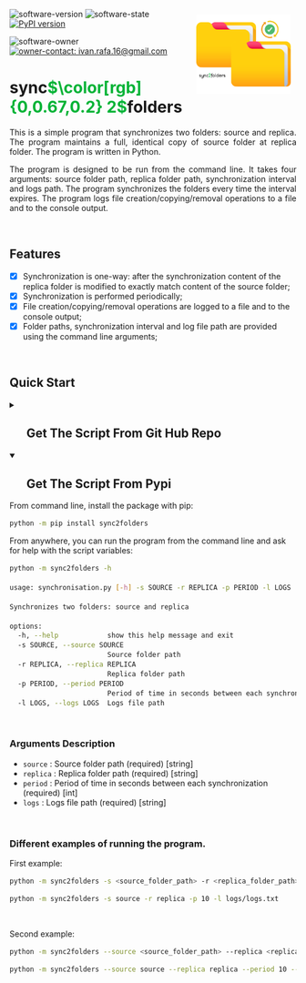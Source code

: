 <a src='https://www.rplumber.io/'><img src='logo.png' align="right" height="138.5" style="margin:10px;" /></a>

![software-version](https://custom-icon-badges.demolab.com/badge/Version-v1.0.1-gray.svg?labelColor=informational&logo=stack) 
![software-state](https://custom-icon-badges.demolab.com/badge/Status%20-Under%20Development-gray.svg?labelColor=informational&logo=gear) 
[![PyPI version](https://badge.fury.io/py/sync2folders.svg)](https://badge.fury.io/py/sync2folders)

![software-owner](https://custom-icon-badges.demolab.com/badge/Owner%20-Ivan%20Santos-gray.svg?labelColor=informational&logo=person)
<a href="mailto:ivan.rafa.16@gmail.com" rel="nofollow">![owner-contact: ivan.rafa.16@gmail.com](https://custom-icon-badges.demolab.com/badge/Contact%20-ivan.rafa.16@gmail.com-gray.svg?labelColor=informational&logo=mail)</a>
<br>
<h1 style="text-align: left;">sync<span style="color: #00b336">$\color[rgb]{0,0.67,0.2} 2$</span>folders</h1>

<p style="text-align: justify;">This is a simple program that synchronizes two folders: source and replica. The program maintains a full, identical copy of source folder at replica folder. The program is written in Python.</p>

<p style="text-align: justify;">The program is designed to be run from the command line. It takes four arguments: source folder path, replica folder path, synchronization interval and logs path. The program synchronizes the folders every time the interval expires. The program logs file creation/copying/removal operations to a file and to the console output.</p>

<br>

## **Features**

- [x] Synchronization is one-way: after the synchronization content of the replica folder is modified to exactly match content of the source folder;
- [x] Synchronization is performed periodically;
- [x] File creation/copying/removal operations are logged to a file and to the console output;
- [x] Folder paths, synchronization interval and log file path are provided using the command line arguments;

<br>

## **Quick Start**
<details>
  <summary><h2><strong>&nbsp;&nbsp;&nbsp;&nbsp;&nbsp;&nbsp;Get The Script From Git Hub Repo</strong></h2></summary>

Inside a folder of your choice, clone the repository from command line:

```bash
git clone https://github.com/ivanSantos16/sync2folders
```

You can run the program from the command line and ask for help with the script variables:

```bash
python sync2folders -h                                                                             

usage: synchronisation.py [-h] -s SOURCE -r REPLICA -p PERIOD -l LOGS

Synchronizes two folders: source and replica

options:
  -h, --help            show this help message and exit
  -s SOURCE, --source SOURCE
                        Source folder path
  -r REPLICA, --replica REPLICA
                        Replica folder path
  -p PERIOD, --period PERIOD
                        Period of time in seconds between each synchronization
  -l LOGS, --logs LOGS  Logs file path
```

<br>

### Arguments Description
- `source` : Source folder path (required) [string]
- `replica` : Replica folder path (required) [string]
- `period` : Period of time in seconds between each synchronization (required) [int]
- `logs` : Logs file path (required) [string]

<br>

### Different examples of running the program.

First example:

```bash
python sync2folders -s <source_folder_path> -r <replica_folder_path> -p <sync_interval> -l <log_file_path>
```

```bash
python sync2folders -s source -r replica -p 10 -l logs/logs.txt
```
<br>

Second example:

```bash
python sync2folders --source <source_folder_path> --replica <replica_folder_path> --period <sync_interval> --logs <log_file_path>
```

```bash
python sync2folders --source source --replica replica --period 10 --logs logs/logs.txt
```
</details>
  
<details open>
<summary><h2><strong>&nbsp;&nbsp;&nbsp;&nbsp;&nbsp;&nbsp;Get The Script From Pypi</strong></h2></summary>


From command line, install the package with pip:

```bash
python -m pip install sync2folders
```

From anywhere, you can run the program from the command line and ask for help with the script variables:

```bash
python -m sync2folders -h                                                 

usage: synchronisation.py [-h] -s SOURCE -r REPLICA -p PERIOD -l LOGS

Synchronizes two folders: source and replica

options:
  -h, --help            show this help message and exit
  -s SOURCE, --source SOURCE
                        Source folder path
  -r REPLICA, --replica REPLICA
                        Replica folder path
  -p PERIOD, --period PERIOD
                        Period of time in seconds between each synchronization
  -l LOGS, --logs LOGS  Logs file path
```

<br>

### Arguments Description
- `source` : Source folder path (required) [string]
- `replica` : Replica folder path (required) [string]
- `period` : Period of time in seconds between each synchronization (required) [int]
- `logs` : Logs file path (required) [string]

<br>

### Different examples of running the program.

First example:

```bash
python -m sync2folders -s <source_folder_path> -r <replica_folder_path> -p <sync_interval> -l <log_file_path>
```

```bash
python -m sync2folders -s source -r replica -p 10 -l logs/logs.txt
```
<br>

Second example:

```bash
python -m sync2folders --source <source_folder_path> --replica <replica_folder_path> --period <sync_interval> --logs <log_file_path>
```

```bash
python -m sync2folders --source source --replica replica --period 10 --logs logs/logs.txt
```
</details open>
